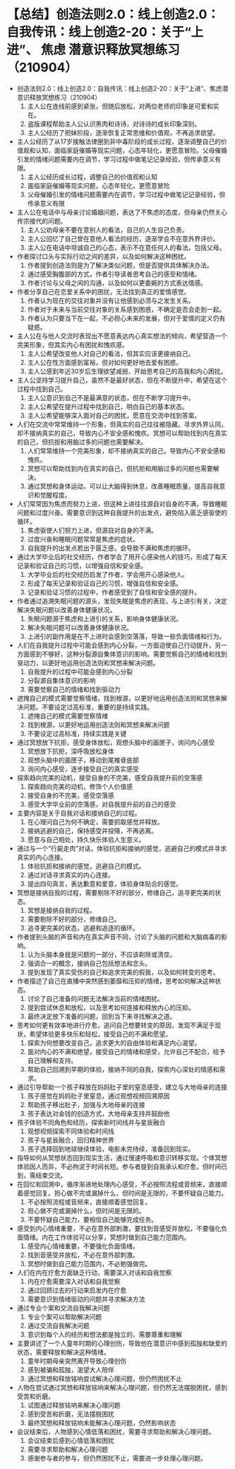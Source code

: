 # 【总结】创造法则2.0：线上创造2.0：自我传讯：线上创造2-20：关于“上进”、 焦虑 潜意识释放冥想练习（210904）

-   创造法则2.0：线上创造2.0：自我传讯：线上创造2-20：关于“上进”、焦虑潜意识释放冥想练习（210904）
    1.  主人公在连线前感到紧张，但随后放松，对两位老师的印象是可爱和实在。
    2.  盗版课程帮助主人公认识黑肉和诗诗，对诗诗的成长印象深刻。
    3.  主人公经历了把妹阶段，逐渐恢复正常思维和价值观，不再追求欲望。
-   主人公经历了从17岁接触法律圈到非中毒阶段的成长过程，逐渐调整自己的价值观和认知，面临家庭催婚等现实问题，心态年轻化，更愿意冒险。父母催婚引发的情绪问题需要内在调节，学习过程中做笔记记录经验，但传承意义有限。
    1.  主人公经历成长过程，调整自己的价值观和认知
    2.  面临家庭催婚等现实问题，心态年轻化，更愿意冒险
    3.  父母催婚引发的情绪问题需要内在调节，学习过程中做笔记记录经验，但传承意义有限
-   主人公在电话中与母亲讨论婚姻问题，表达了不焦虑的态度，但母亲仍然关心传宗接代的问题。
    1.  主人公劝母亲不要在意别人的看法，自己的人生自己负责。
    2.  主人公回忆了自己曾在意他人看法的经历，逐渐学会不在意外界评价。
    3.  主人公在电话中坦诚自己的心态，表示不在意任何人的看法，包括父母。
-   作者探讨口头与实际行动之间的差异，以及如何解决这种困扰。
    1.  作者提到创造法则是为了解决类似问题，但是否提供具体解决办法。
    2.  通过感受胸腹部的方式，作者引导读者思考自己的感受和情绪。
    3.  作者讨论与父母之间的沟通，以及如何以更委婉的方式表达情感。
-   作者分享自己在恋爱关系中的困扰，无法找到真正的爱情感觉。
    1.  作者认为现在的交往对象并没有让他感到必须与之发生关系。
    2.  作者对于未来与当前交往对象的关系感到困惑，不确定是否会走到一起。
    3.  作者认为只要当下在一起，不必担心未来的发展，但对于爱情的定义仍有疑惑。
-   主人公在与他人交流时表现出不愿意表达内心真实想法的倾向，希望营造一个完美形象，但其实内心有困扰和愧疚感。
    1.  主人公希望改变他人对自己的看法，但其实应该更接纳自己。
    2.  主人公在性方面感到富裕，但对如何更好地去爱有困惑。
    3.  主人公感到年近30岁后生理欲望减弱，开始思考自己的高我和内心困扰。
-   主人公坚持学习提升自己，虽然不是最好状态，但在不断提升中，希望在这个过程中找到自己。
    1.  主人公意识到自己不是最满意的状态，但在不断学习提升中。
    2.  主人公希望在提升过程中找到自己，明白自己的基本状态。
    3.  主人公希望能够深入面对自己的困扰，愿意在交流中找到答案。
-   人们在交流中常常维持一个形象，但真实的自己往往被隐藏。寻求外界认同，却不接纳真实的自己，导致内心不安全感和愧疚。冥想可以帮助找到内在真实的自己，但抗拒和用脑过多的问题也需要解决。
    1.  人们常常维持一个完美形象，却不接纳真实的自己，导致内心不安全感和愧疚。
    2.  冥想可以帮助找到内在真实的自己，但抗拒和用脑过多的问题也需要解决。
    3.  通过冥想和身体运动，可以让大脑得到休息，改善睡眠质量，提高自我意识和觉醒程度。
-   人们常常因为焦虑而努力上进，但这种上进往往源自对自身的不满，导致睡眠问题和过度兴奋。需要意识到这种自我提升的出发点，避免陷入匮乏感驱使的循环。
    1.  焦虑驱使人们努力上进，但源自对自身的不满。
    2.  过度兴奋和睡眠问题常常是焦虑的症状。
    3.  自我提升的出发点若出于匮乏感，会导致不满和焦虑的循环。
-   通过大学毕业后的社交经历，作者学会了用开心感染他人的技巧，形成了每天记录和验证自己的习惯，以增强自信和安全感。
    1.  大学毕业后的社交经历启发了作者，学会用开心感染他人。
    2.  形成了每天记录和验证自己的习惯，增强自信和安全感。
    3.  记录和验证习惯的过程中，作者感受到了自信和安全感的提升。
-   作者通过追溯失眠问题的源头，发现失眠是焦虑的表现，与上进引有关，决定解决失眠问题以改善身体健康状况。
    1.  失眠问题源于焦虑和上进引的关系，影响身体健康状况。
    2.  解决失眠问题可以改善身体健康状况。
    3.  上进引的副作用是在不上进时会感到空落落，导致一些负面情绪和行为。
-   人们在自我提升过程中可能会感到内心分裂，一方面迫使自己行动提升，另一方面感到不够好，这种分裂源自集体意识的影响。需要觉察自己的情绪和找到驱动力，以更好地运用创造法则和冥想来解决问题。
    1.  自我提升的过程中可能会感到内心分裂
    2.  分裂源自集体意识的影响
    3.  需要觉察自己的情绪和找到驱动力
-   遮掩自己的模式需要觉察情绪，找到根源，以更好地运用创造法则和冥想来解决问题。不要设定过高标准，重要的是持续实践。
    1.  遮掩自己的模式需要觉察情绪
    2.  找到根源，以更好地运用创造法则和冥想来解决问题
    3.  不要设定过高标准，持续实践是关键
-   通过冥想放下抗拒，感受身体放松，观想头脑中的画匣子，询问内心感受
    1.  冥想放下抗拒，深呼吸放松身体
    2.  观想头脑中的画匣子，移动到尾椎骨底部
    3.  询问内心感受，逐步接受自己的真实感受
-   探索趋向完美的动机，接受自身的不完美，感受自我提升前的空落感
    1.  探索趋向完美的动机，修饰个人价值感
    2.  接受自身的不完美，感受空落感
    3.  感受大学毕业前的空落感，对自我提升前的自己的感受
-   主要内容是关于自我对话和接纳自己的过程。
    1.  在心理问自己为何不确定，需要抓取感觉并释放。
    2.  接纳逃避的自己，保持感受并投降，不再逃离。
    3.  愿意与自己相处，持久快乐体验人生意义。
-   通过与一个“行屍走肉”对话，体验抗拒和接纳的感觉，逃避自己的模式并寻求真实的内心连接。
    1.  体验抗拒和接纳的感觉，逃避自己的模式。
    2.  通过对话寻求真实的内心连接。
    3.  提出四句真言，表达歉意和爱意，体验身体贴合的感觉。
-   冥想是接纳自我的过程，需要剔除不好的部分，修缮自己，追寻更完美的状态。
    1.  冥想是接纳自我的过程。
    2.  需要剔除不好的部分，修缮自己。
    3.  追寻更完美的状态，逃避和追逐的循环。
-   作者提到头脑的声音和内在真实声音不同，讨论了头脑的问题和大脑病毒的影响。
    1.  认为头脑本身就是问题的一部分，不应该剃除或清空。
    2.  强调合一的概念，接纳自己包括想法和念头。
    3.  提到发现了真实受伤的自己和追求完美的假我，以及如何转变的思考。
-   作者描述了自己在直播中突然感到萎靡和压抑的情绪，思考如何解决这种状态。
    1.  讨论了自己准备的问题无法解决当前的情绪困扰。
    2.  提到尝试休息和放松，以及思考如何连接和释放内心的压抑。
    3.  最终决定放下准备的问题，回到当下来寻找解决之道。
-   思考如何更有效率地进行疗愈，追问自己想要转变的原因，发现不满足于现状，希望体验更多快乐和轻松，接受自己的不满和愿望。
    1.  探索为何想要改变自己，追求更大的自由体验和满足内心渴望。
    2.  面对内心的不满和绝望，接受自己的情绪和感受，允许自己不配合，给予自己理解和支持。
    3.  帮助自己回溯到早期的体验，接纳不同的自我，探索内心深处的情感和需求。
-   通过引导帮助一个孩子释放在妈妈肚子里的窒息感受，建立与大地母亲的连接
    1.  孩子感觉在妈妈肚子里窒息，通过观想视频回溯原因
    2.  帮助孩子移出肚子，加强与大地母亲的连接
    3.  孩子表达对金钱的创造方式，大地母亲支持并鼓励他
-   孩子体验不同角色和经历，探索新时间线并与星辰融合
    1.  观想视频探索不同体验和时间线
    2.  孩子与星辰融合，回归精神世界
    3.  孩子选择回到地球继续体验，电影未完待续，准备回到现实。
-   指导如何从冥想状态回到现实生活，通过慢速呼吸和意识转移实现。个体冥想体验因人而异，不必拘泥于时间长短。参与者提到自我承认和疗愈，但时间已到，需结束交流。
-   在回忆和回溯中，循序渐进地处理内心感受，不必按照流程或音频来，直接顺着感觉回复。担心做不完或漏掉什么，但时间是无限的，不要怀疑自己能力。
    1.  不必按照流程或音频来，直接顺着感觉回复。
    2.  担心做不完或漏掉什么，但时间是无限的。
    3.  不要怀疑自己能力，要相信自己能够完成任务。
-   感受到内心情绪重要，不必在意外部刺激，要找到音感受并放松，不要强化负面情绪。内在工作体验可以分享，冥想时做到自己能力范围内。
    1.  感受内心情绪重要，不要强化负面情绪。
    2.  找到音感受并放松，不必在意外部刺激。
    3.  冥想时做到自己能力范围内，不必勉强做完。
-   人们在内在疗愈方面缺乏行动，需要深入对话和自我觉察
    1.  内在疗愈需要深入对话和自我觉察
    2.  通过回顾过去的行动来启发内在疗愈
    3.  需要意识到情绪驱动的问题并寻求解决方法
-   通过专业个案和交流自我解决问题
    1.  专业个案可以帮助解决问题
    2.  通过交流自我解决问题
    3.  意识到每个人的经历和想法都是独立的，需要尊重和理解
-   主要讲述了一个人童年时期的心理创伤，导致他在潜意识中感到孤独和缺爱的状态，需要释放和解决这种情绪。
    1.  童年时期母亲突然离开导致心理创伤
    2.  感到被骗和孤独，渴望大人陪伴
    3.  通过冥想和释放铭响尝试解决心理问题，但仍然困扰不止
-   人物在尝试通过冥想和释放铭响来解决心理问题，但仍然无法摆脱困扰，感到受苦和折磨。
    1.  试图通过释放铭响来解决心理问题
    2.  感到受苦和折磨，无法摆脱困扰
    3.  最终冥想和释放铭响未能解决心理问题，仍然影响状态
-   会议结束后，人物感到心情低落和困扰，需要寻求帮助和解决心理问题。
    1.  会议结束后感到心情低落和困扰
    2.  需要寻求帮助和解决心理问题
    3.  感谢参与者的参与，但仍然困扰不止，需要进一步处理心理问题。